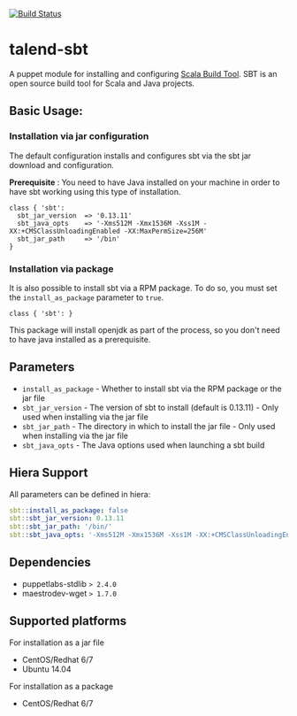[![Build Status](https://travis-ci.org/Talend/puppet-sbt.svg?branch=master)](https://travis-ci.org/Talend/puppet-sbt)

# talend-sbt

A puppet module for installing and configuring [Scala Build Tool](http://www.scala-sbt.org). SBT is an open source build tool for Scala and Java projects.

## Basic Usage:

### Installation via jar configuration

The default configuration installs and configures sbt via the sbt jar download and configuration.

**Prerequisite** : You need to have Java installed on your machine in order to have sbt working using this type of installation.

```puppet
class { 'sbt':
  sbt_jar_version  => '0.13.11'
  sbt_java_opts    => '-Xms512M -Xmx1536M -Xss1M -XX:+CMSClassUnloadingEnabled -XX:MaxPermSize=256M'
  sbt_jar_path     => '/bin'
}
```

### Installation via package

It is also possible to install sbt via a RPM package. To do so, you must set the `install_as_package` parameter to `true`.

```puppet
class { 'sbt': }
```

This package will install openjdk as part of the process, so you don't need to have java installed as a prerequisite.

##  Parameters

   - `install_as_package` - Whether to install sbt via the RPM package or the jar file
   - `sbt_jar_version` - The version of sbt to install (default is 0.13.11) - Only used when installing via the jar file
   - `sbt_jar_path` - The directory in which to install the jar file - Only used when installing via the jar file
   - `sbt_java_opts` - The Java options used when launching a sbt build

## Hiera Support

All parameters can be defined in hiera:

```yaml
sbt::install_as_package: false
sbt::sbt_jar_version: 0.13.11
sbt::sbt_jar_path: '/bin/'
sbt::sbt_java_opts: '-Xms512M -Xmx1536M -Xss1M -XX:+CMSClassUnloadingEnabled -XX:MaxPermSize=256M'
```

## Dependencies

  * puppetlabs-stdlib `> 2.4.0`
  * maestrodev-wget `> 1.7.0`

## Supported platforms

For installation as a jar file
  * CentOS/Redhat 6/7
  * Ubuntu 14.04

For installation as a package
  * CentOS/Redhat 6/7